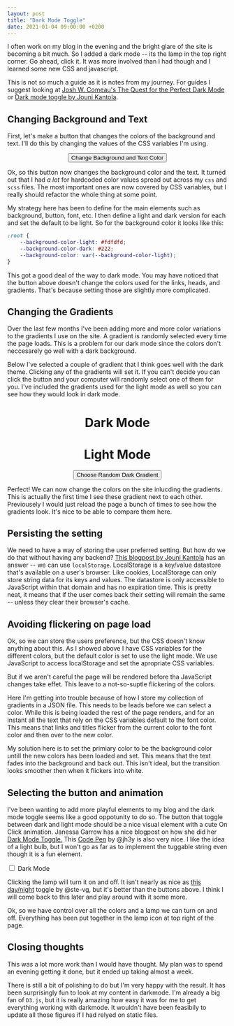 ```yaml
---
layout: post
title: "Dark Mode Toggle"
date: 2021-01-04 09:00:00 +0200
---
```


I often work on my blog in the evening and the bright glare of the site is becoming a bit much. So I added a dark mode -- its the lamp in the top right corner. Go ahead, click it. It was more involved than I had though and I learned some new CSS and javascript.

This is not so much a guide as it is notes from my journey. For guides I suggest looking at [Josh W. Comeau's The Quest for the Perfect Dark Mode](https://www.joshwcomeau.com/react/dark-mode/) or [Dark mode toggle by Jouni Kantola](https://jouni.kantola.se/blog/2020-02-29/dark-mode-toggle/).

## Changing Background and Text
First, let's make a button that changes the colors of the background and text. I'll do this by changing the values of the CSS variables I'm using. 

<center>
    <div id="changeColorButton">
        <button>Change Background and Text Color</button>
    </div>
</center>

Ok, so this button now changes the background color and the text. It turned out that I had _a lot_ for hardcoded color values spread out across my `css` and `scss` files. The most important ones are now covered by CSS variables, but I really should refactor the whole thing at some point.

My strategy here has been to define for the main elements such as background, button, font, etc. I then define a light and dark version for each and set the default to be light. So for the background color it looks like this: 

```css
:root {
    --background-color-light: #fdfdfd;
    --background-color-dark: #222;
    --background-color: var(--background-color-light);
}
```

This got a good deal of the way to dark mode. You may have noticed that the button above doesn't change the colors used for the links, heads, and gradients. That's because setting those are slightly more complicated.

## Changing the Gradients
Over the last few months I've been adding more and more color variations to the gradients I use on the site. A gradient is randomly selected every time the page loads. This is a problem for our dark mode since the colors don't neccesarely go well with a dark background.

Below I've selected a couple of gradient that I think goes well with the dark theme. Clicking any of the gradients will set it. If you can't decide you can click the button and your computer will randomly select one of them for you. I've included the gradients used for the light mode as well so you can see how they would look in dark mode.

<center>
    <div class='wrapper'>
        <div class='left'>
            <h1>Dark Mode</h1>
            <div id="gradients-dark"></div>    
        </div>
        <div class='right'>
            <h1>Light Mode</h1>
            <div id="gradients-light"></div>
        </div>
    </div>
    <div id="changeGradientButton">
        <button>Choose Random Dark Gradient</button>
    </div>
</center>

Perfect! We can now change the colors on the site inlucding the gradients. This is actually the first time I see these gradient next to each other. Previousely I would just reload the page a bunch of times to see how the gradients look. It's nice to be able to compare them here.

## Persisting the setting
We need to have a way of storing the user preferred setting. But how do we do that without having any backend?  [This blogpost by Jouni Kantola](https://jouni.kantola.se/blog/2020-02-29/dark-mode-toggle/) has an answer -- we can use `localStorage`. LocalStorage is a key/value datastore that's available on a user's browser. Like cookies, LocalStorage can only store string data for its keys and values. The datastore is only accessible to JavaScript within that domain and has no expiration time. This is pretty neat, it means that if the user comes back their setting will remain the same -- unless they clear their browser's cache.

## Avoiding flickering on page load
Ok, so we can store the users preference, but the CSS doesn't know anything about this. As I showed above I have CSS variables for the different colors, but the default color is set to use the light mode. We use JavaScript to access localStorage and set the apropriate CSS variables.

But if we aren't careful the page will be rendered before tha JavaScript changes take effet. This leave to a not-so-suptle flickering of the colors. 

Here I'm getting into trouble because of how I store my collection of gradients in a JSON file. This needs to be leads before we can select a color. While this is being loaded the rest of the page renders, and for an instant all the text that rely on the CSS variables default to the font color. This means that links and titles flicker from the current color to the font color and then over to the new color.

My solution here is to set the primiary color to be the background color untill the new colors has been loaded and set. This means that the text fades into the background and back out. This isn't ideal, but the transition looks smoother then when it flickers into white.

## Selecting the button and animation
I've been wanting to add more playful elements to my blog and the dark mode toggle seems like a good oppotunity to do so. The button that toggle between dark and light mode should be a nice visual element with a cute On Click animation. Janessa Garrow has a nice blogpost on how she did her [Dark Mode Toggle.](https://janessagarrow.com/blog/css-dark-mode-toggle/) This [Code Pen](https://codepen.io/jh3y/pen/VwjgdLj) by @jh3y is also very nice. I like the idea of a light bulb, but I won't go as far as to implement the tuggable string even though it is a fun element.

<div id='toggleWrapper'>
    <form id='darkMode'>
        <input id="dark-mode" class="darkModeToggle" type="checkbox" name="Dark mode" role="switch" value="on">
        <label for="dark-mode" class="sr">Dark Mode</label>
    </form>
</div>

Clicking the lamp will turn it on and off. It isn't nearly as nice as [this day/night](https://codepen.io/ste-vg/pen/oNgrYOb) toggle by @ste-vg, but it's better than the buttons above. I think I will come back to this later and play around with it some more.

Ok, so we have control over all the colors and a lamp we can turn on and off. Everything has been put together in the lamp icon at top right of the page.

## Closing thoughts
This was a lot more work than I would have thought. My plan was to spend an evening getting it done, but it ended up taking almost a week. 

There is still a bit of polishing to do but I'm very happy with the result. It has been surprisingly fun to look at my content in darkmode. I'm already a big fan of `D3.js`, but it is really amazing how easy it was for me to get everything working with darkmode. It wouldn't have been feasibily to update all those figures if I had relyed on static files. 

<link rel="stylesheet" href="/css/dark-mode.css">
<script type='text/javascript'  src='/js/dark-mode/dark-mode.js'></script>
<script type='text/javascript'  src='/js/dark-mode/add-gradients.js'></script>